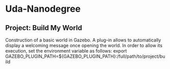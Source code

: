 # Uda-Nanodegree

## Project: Build My World

Construction of a basic world in Gazebo.
A plug-in allows to automatically display a welcoming message once opening the world. In order to allow its execution, set the environment variable as follows:
export GAZEBO_PLUGIN_PATH=${GAZEBO_PLUGIN_PATH}:/full/path/to/project/build
